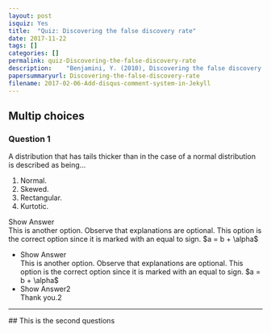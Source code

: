 ```yaml
---
layout: post
isquiz: Yes
title:  "Quiz: Discovering the false discovery rate"
date: 2017-11-22
tags: []
categories: []
permalink: quiz-Discovering-the-false-discovery-rate
description:	"Benjamini, Y. (2010), Discovering the false discovery rate. Journal of the Royal Statistical Society: Series B (Statistical Methodology), 72: 405–416. doi:10.1111/j.1467-9868.2010.00746.x"
papersummaryurl: Discovering-the-false-discovery-rate
filename: 2017-02-06-Add-disqus-comment-system-in-Jekyll 
---
```


## Multip choices

### Question 1

A distribution that has tails thicker than in the case of a normal distribution is described as being...


1. Normal.
1. Skewed.
1. Rectangular.
1. Kurtotic.

<div class="clickanswer">Show Answer</div><div class="answer">This is another option. Observe that explanations are optional.
This option is the correct option since it is marked with an equal to sign.
$a = b + \alpha$
</div>


* <div class="clickanswer">Show Answer</div><div class="answer">This is another option. Observe that explanations are optional.
	This option is the correct option since it is marked with an equal to sign.
	$a = b + \alpha$
	</div>
* <div class="clickanswer">Show Answer2</div><div class="answer">Thank you.2</div>

<hr>
## This is the second questions


